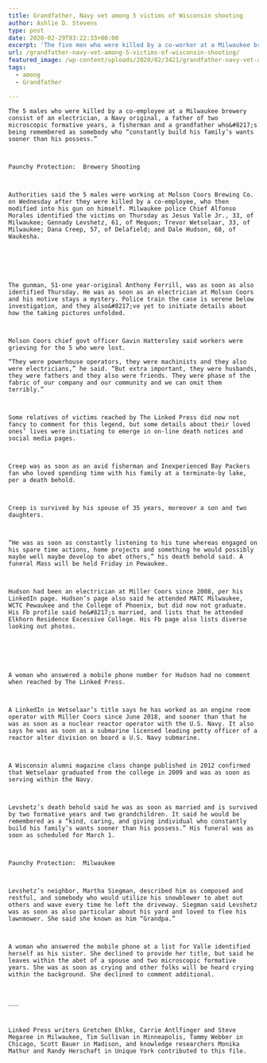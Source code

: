 ```yaml
---
title: Grandfather, Navy vet among 5 victims of Wisconsin shooting
author: Ashlie D. Stevens
type: post
date: 2020-02-29T03:22:33+00:00
excerpt: 'The five men who were killed by a co-worker at a Milwaukee brewery include an electrician, a Navy veteran, a father of two small children, a fisherman and a grandfather who is being remembered as someone who “always put his family’s needs before his own.” Full Coverage: Brewery ShootingAuthorities said the five men were working at&hellip;'
url: /grandfather-navy-vet-among-5-victims-of-wisconsin-shooting/
featured_image: /wp-content/uploads/2020/02/3421/grandfather-navy-vet-among-5-victims-of-wisconsin-shooting.jpeg
tags:
  - among
  - Grandfather

---
```

  
    The 5 males who were killed by a co-employee at a Milwaukee brewery consist of an electrician, a Navy original, a father of two microscopic formative years, a fisherman and a grandfather who&#8217;s being remembered as somebody who “constantly build his family’s wants sooner than his possess.”
  
  
  
    Paunchy Protection:  Brewery Shooting
  
  
  
    Authorities said the 5 males were working at Molson Coors Brewing Co. on Wednesday after they were killed by a co-employee, who then modified into his gun on himself. Milwaukee police Chief Alfonso Morales identified the victims on Thursday as Jesus Valle Jr., 33, of Milwaukee; Gennady Levshetz, 61, of Mequon; Trevor Wetselaar, 33, of Milwaukee; Dana Creep, 57, of Delafield; and Dale Hudson, 60, of Waukesha.
  
  
  
  
  
  
    The gunman, 51-one year-original Anthony Ferrill, was as soon as also identified Thursday. He was as soon as an electrician at Molson Coors and his motive stays a mystery. Police train the case is serene below investigation, and they also&#8217;ve yet to initiate details about how the taking pictures unfolded.
  
  
  
    Molson Coors chief govt officer Gavin Hattersley said workers were grieving for the 5 who were lost.

    “They were powerhouse operators, they were machinists and they also were electricians,” he said. “But extra important, they were husbands, they were fathers and they also were friends. They were phase of the fabric of our company and our community and we can omit them terribly.”
  
  
  
    Some relatives of victims reached by The Linked Press did now not fancy to comment for this legend, but some details about their loved ones’ lives were initiating to emerge in on-line death notices and social media pages.
  
  
  
    Creep was as soon as an avid fisherman and Inexperienced Bay Packers fan who loved spending time with his family at a terminate-by lake, per a death behold.
  
  
  
    Creep is survived by his spouse of 35 years, moreover a son and two daughters.
  
  
  
    “He was as soon as constantly listening to his tune whereas engaged on his spare time actions, home projects and something he would possibly maybe well maybe develop to abet others,” his death behold said. A funeral Mass will be held Friday in Pewaukee.
  
  
  
    Hudson had been an electrician at Miller Coors since 2008, per his LinkedIn page. Hudson’s page also said he attended MATC Milwaukee, WCTC Pewaukee and the College of Phoenix, but did now not graduate. His Fb profile said he&#8217;s married, and lists that he attended Elkhorn Residence Excessive College. His Fb page also lists diverse looking out photos.
  
  
  
  
  
  
    A woman who answered a mobile phone number for Hudson had no comment when reached by The Linked Press.
  
  
  
    A LinkedIn in Wetselaar’s title says he has worked as an engine room operator with Miller Coors since June 2018, and sooner than that he was as soon as a nuclear reactor operator with the U.S. Navy. It also says he was as soon as a submarine licensed leading petty officer of a reactor alter division on board a U.S. Navy submarine.
  
  
  
    A Wisconsin alumni magazine class change published in 2012 confirmed that Wetselaar graduated from the college in 2009 and was as soon as serving within the Navy.
  
  
  
    Levshetz’s death behold said he was as soon as married and is survived by two formative years and two grandchildren. It said he would be remembered as a “kind, caring, and giving individual who constantly build his family’s wants sooner than his possess.” His funeral was as soon as scheduled for March 1.
  
  
  
    Paunchy Protection:  Milwaukee
  
  
  
    Levshetz’s neighbor, Martha Siegman, described him as composed and restful, and somebody who would utilize his snowblower to abet out others and wave every time he left the driveway. Siegman said Levshetz was as soon as also particular about his yard and loved to flee his lawnmower. She said she known as him “Grandpa.”
  
  
  
    A woman who answered the mobile phone at a list for Valle identified herself as his sister. She declined to provide her title, but said he leaves within the abet of a spouse and two microscopic formative years. She was as soon as crying and other folks will be heard crying within the background. She declined to comment additional.
  
  
  
    ___
  
  
  
    Linked Press writers Gretchen Ehlke, Carrie Antlfinger and Steve Megaree in Milwaukee, Tim Sullivan in Minneapolis, Tammy Webber in Chicago, Scott Bauer in Madison, and knowledge researchers Monika Mathur and Randy Herschaft in Unique York contributed to this file.
  
